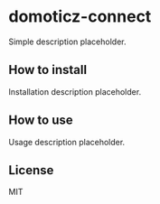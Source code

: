 # domoticz-connect

Simple description placeholder.

## How to install

Installation description placeholder.

## How to use

Usage description placeholder.

## License

MIT
